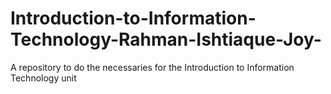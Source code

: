 # Introduction-to-Information-Technology-Rahman-Ishtiaque-Joy-
A repository to do the necessaries for the Introduction to Information Technology unit
